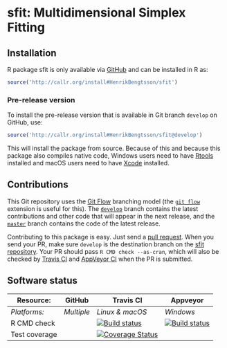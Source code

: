 # sfit: Multidimensional Simplex Fitting


## Installation
R package sfit is only available via [GitHub](https://github.com/HenrikBengtsson/sfit) and can be installed in R as:
```r
source('http://callr.org/install#HenrikBengtsson/sfit')
```

### Pre-release version

To install the pre-release version that is available in Git branch `develop` on GitHub, use:
```r
source('http://callr.org/install#HenrikBengtsson/sfit@develop')
```
This will install the package from source.  Because of this and because this package also compiles native code, Windows users need to have [Rtools](https://cran.r-project.org/bin/windows/Rtools/) installed and macOS users need to have [Xcode](https://developer.apple.com/xcode/) installed.




## Contributions

This Git repository uses the [Git Flow](http://nvie.com/posts/a-successful-git-branching-model/) branching model (the [`git flow`](https://github.com/petervanderdoes/gitflow-avh) extension is useful for this).  The [`develop`](https://github.com/HenrikBengtsson/sfit/tree/develop) branch contains the latest contributions and other code that will appear in the next release, and the [`master`](https://github.com/HenrikBengtsson/sfit) branch contains the code of the latest release.

Contributing to this package is easy.  Just send a [pull request](https://help.github.com/articles/using-pull-requests/).  When you send your PR, make sure `develop` is the destination branch on the [sfit repository](https://github.com/HenrikBengtsson/sfit).  Your PR should pass `R CMD check --as-cran`, which will also be checked by <a href="https://travis-ci.org/HenrikBengtsson/sfit">Travis CI</a> and <a href="https://ci.appveyor.com/project/HenrikBengtsson/sfit">AppVeyor CI</a> when the PR is submitted.


## Software status

| Resource:     | GitHub        | Travis CI       | Appveyor         |
| ------------- | ------------------- | --------------- | ---------------- |
| _Platforms:_  | _Multiple_          | _Linux & macOS_ | _Windows_        |
| R CMD check   |  | <a href="https://travis-ci.org/HenrikBengtsson/sfit"><img src="https://travis-ci.org/HenrikBengtsson/sfit.svg" alt="Build status"></a>   | <a href="https://ci.appveyor.com/project/HenrikBengtsson/sfit"><img src="https://ci.appveyor.com/api/projects/status/github/HenrikBengtsson/sfit?svg=true" alt="Build status"></a> |
| Test coverage |                     | <a href="https://codecov.io/gh/HenrikBengtsson/sfit"><img src="https://codecov.io/gh/HenrikBengtsson/sfit/branch/develop/graph/badge.svg" alt="Coverage Status"/></a>     |                  |
